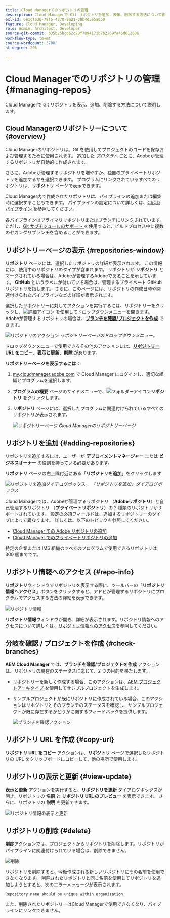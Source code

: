 ```yaml
---
title: Cloud Managerでのリポジトリの管理
description: Cloud Managerで Git リポジトリを追加、表示、削除する方法について説明します。
exl-id: 6e1cf636-78f5-4270-9a21-38b4d5e5a0b0
feature: Cloud Manager, Developing
role: Admin, Architect, Developer
source-git-commit: b35b25bcd62c28f7894171b7b2269fa46d612686
workflow-type: tm+mt
source-wordcount: '708'
ht-degree: 20%

---
```



# Cloud Managerでのリポジトリの管理 {#managing-repos}

Cloud Managerで Git リポジトリを表示、追加、削除する方法について説明します。

## Cloud Managerのリポジトリーについて {#overview}

Cloud Managerのリポジトリは、Git を使用してプロジェクトのコードを保存および管理するために使用されます。 追加した *プログラム* ごとに、Adobeが管理するリポジトリが自動的に作成されます。

さらに、Adobeが管理するリポジトリを増やすか、独自のプライベートリポジトリを追加するかを選択できます。 プログラムにリンクされているすべてのリポジトリは、**リポジトリ** ページで表示できます。

Cloud Manager内で作成されたリポジトリは、パイプラインの追加または編集時に選択することもできます。 パイプラインの設定について詳しくは、[CI/CD パイプライン ](/help/implementing/cloud-manager/configuring-pipelines/introduction-ci-cd-pipelines.md) を参照してください。

各パイプラインはプライマリリポジトリまたはブランチにリンクされています。 ただし、[Git サブモジュールのサポート ](git-submodules.md) を使用すると、ビルドプロセス中に複数のセカンダリブランチを含めることができます。

## リポジトリーページの表示 {#repositories-window}

**リポジトリ** ページには、選択したリポジトリの詳細が表示されます。 この情報には、使用中のリポジトリのタイプが含まれます。 リポジトリが **リポジトリ** とマークされている場合は、Adobeが管理するAdobeであることを示しています。 **GitHub** というラベルが付いている場合は、管理するプライベート GitHub リポジトリを指します。 さらに、このページには、リポジトリの作成日時や関連付けられたパイプラインなどの詳細が表示されます。

選択したリポジトリーに対してアクションを実行するには、リポジトリーをクリックし、![ 詳細アイコン ](https://spectrum.adobe.com/static/icons/workflow_18/Smock_More_18_N.svg) を使用してドロップダウンメニューを開きます。 Adobeが管理するリポジトリの場合は、**[ブランチを確認/プロジェクトを作成](#check-branches)** できます。

![ リポジトリのアクション ](assets/repository-actions.png)
*リポジトリーページのドロップダウンメニュー。*

ドロップダウンメニューで使用できるその他のアクションには、**[リポジトリー URL をコピー](#copy-url)**、**[表示と更新](#view-update)**、**[削除](#delete)** があります。

**リポジトリーページを表示するには：**

1. [my.cloudmanager.adobe.com](https://my.cloudmanager.adobe.com/) で Cloud Manager にログインし、適切な組織とプログラムを選択します。

1. **プログラムの概要** ページのサイドメニューで、![ フォルダーアイコン ](https://spectrum.adobe.com/static/icons/workflow_18/Smock_Folder_18_N.svg)**リポジトリ** をクリックします。

1. **リポジトリ** ページには、選択したプログラムに関連付けられているすべてのリポジトリが表示されます。

   ![ リポジトリーページ ](assets/repositories.png)
   *Cloud Managerのリポジトリーページ*

## リポジトリを追加 {#adding-repositories}

リポジトリを追加するには、ユーザーが **デプロイメントマネージャー** または **ビジネスオーナー** の役割を持っている必要があります。

**リポジトリ** ページの右上隅付近にある「**リポジトリを追加**」をクリックします

![ リポジトリを追加ダイアログボックス。](assets/repository-add.png)
*「リポジトリを追加」ダイアログボックス*

Cloud Managerでは、Adobeが管理するリポジトリ （**Adobeリポジトリ**）と自己管理するリポジトリ （**プライベートリポジトリ**）の 2 種類のリポジトリがサポートされています。 設定の必須フィールドは、追加するリポジトリーのタイプによって異なります。 詳しくは、以下のトピックを参照してください。

* [Cloud Manager での Adobe リポジトリの追加](adobe-repositories.md)
* [Cloud Manager でのプライベートリポジトリの追加](private-repositories.md)

特定の企業または IMS 組織のすべてのプログラムで使用できるリポジトリは 300 個までです。

## リポジトリ情報へのアクセス {#repo-info}

**リポジトリ**&#x200B;ウィンドウでリポジトリを表示する際に、ツールバーの「**リポジトリ情報へアクセス**」ボタンをクリックすると、アドビが管理するリポジトリにプログラムでアクセスする方法の詳細を表示できます。

![リポジトリ情報](assets/repository-access-repo-info2.png)

**リポジトリ情報**&#x200B;ウィンドウが開き、詳細が表示されます。リポジトリ情報へのアクセスについて詳しくは、[リポジトリ情報へのアクセス](/help/implementing/cloud-manager/managing-code/accessing-repos.md)を参照してください。

## 分岐を確認 / プロジェクトを作成 {#check-branches}

**AEM Cloud Manager** では、**ブランチを確認/プロジェクトを作成** アクションは、リポジトリの現在のステータスに応じて、2 つの目的を果たします。

* リポジトリーを新しく作成する場合、このアクションは、[AEM プロジェクトアーキタイプ ](https://experienceleague.adobe.com/ja/docs/experience-manager-core-components/using/developing/archetype/overview) を使用してサンプルプロジェクトを生成します。
* サンプルプロジェクトが既にリポジトリに作成されている場合、このアクションはリポジトリとそのブランチのステータスを確認し、サンプルプロジェクトが既に存在するかどうかに関するフィードバックを提供します。

  ![ブランチを確認アクション](assets/check-branches.png)

## リポジトリ URL を作成 {#copy-url}

**リポジトリ URL をコピー** アクションは、**リポジトリ** ページで選択したリポジトリの URL をクリップボードにコピーして、他の場所で使用します。

## リポジトリの表示と更新 {#view-update}

**表示と更新** アクションを実行すると、**リポジトリを更新** ダイアログボックスが開き、リポジトリの **名前** と **リポジトリ URL のプレビュー** を表示できます。 さらに、リポジトリの **説明** を更新できます。

![リポジトリ情報の表示と更新](assets/repository-view-update.png)

## リポジトリの削除 {#delete}

**削除**&#x200B;アクションでは、プロジェクトからリポジトリを削除します。リポジトリがパイプラインに関連付けられている場合は、削除できません。

![削除](assets/repository-delete.png)

リポジトリを削除すると、今後作成される新しいリポジトリにその名前を使用できなくなります。 削除されたリポジトリと同じ名前を使用してリポジトリを追加しようとすると、次のエラーメッセージが表示されます。

`Repository name should be unique within organization.`

また、削除されたリポジトリーはCloud Managerで使用できなくなり、パイプラインにリンクできません。

